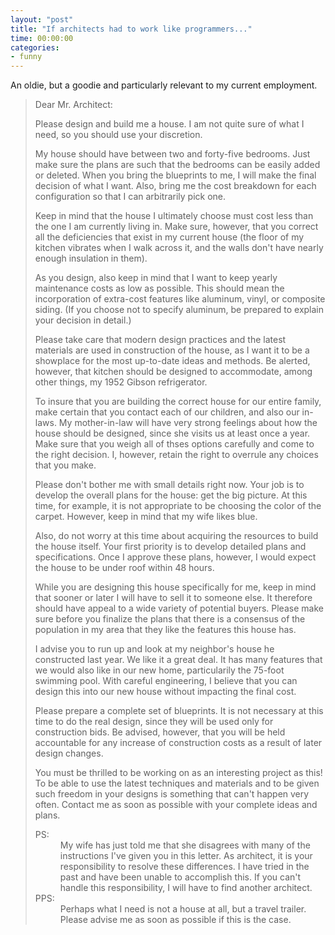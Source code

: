 ```yaml
---
layout: "post"
title: "If architects had to work like programmers..."
time: 00:00:00
categories:
- funny
---
```

An oldie, but a goodie and particularly relevant to my current employment.

<blockquote>Dear Mr. Architect:

Please design and build me a house. I am not quite sure of what I
need, so you should use your discretion.

My house should have between two and forty-five bedrooms. Just make
sure the plans are such that the bedrooms can be easily added or
deleted.  When you bring the blueprints to me, I will make the final
decision of what I want. Also, bring me the cost breakdown for each
configuration so that I can arbitrarily pick one.

Keep in mind that the house I ultimately choose must cost less than
the one I am currently living in. Make sure, however, that you correct
all the deficiencies that exist in my current house (the floor of my
kitchen vibrates when I walk across it, and the walls don't have
nearly enough insulation in them).

As you design, also keep in mind that I want to keep yearly
maintenance costs as low as possible. This should mean the
incorporation of extra-cost features like aluminum, vinyl, or
composite siding. (If you choose not to specify aluminum, be prepared
to explain your decision in detail.)

Please take care that modern design practices and the latest materials
are used in construction of the house, as I want it to be a showplace
for the most up-to-date ideas and methods. Be alerted, however, that
kitchen should be designed to accommodate, among other things, my 1952
Gibson refrigerator.

To insure that you are building the correct house for our entire
family, make certain that you contact each of our children, and also
our in-laws. My mother-in-law will have very strong feelings about how
the house should be designed, since she visits us at least once a
year. Make sure that you weigh all of thses options carefully and come
to the right decision. I, however, retain the right to overrule any
choices that you make.

Please don't bother me with small details right now. Your job is to
develop the overall plans for the house: get the big picture. At this
time, for example, it is not appropriate to be choosing the color of
the carpet.  However, keep in mind that my wife likes blue.

Also, do not worry at this time about acquiring the resources to build
the house itself. Your first priority is to develop detailed plans and
specifications. Once I approve these plans, however, I would expect
the house to be under roof within 48 hours.

While you are designing this house specifically for me, keep in mind
that sooner or later I will have to sell it to someone else. It
therefore should have appeal to a wide variety of potential
buyers. Please make sure before you finalize the plans that there is a
consensus of the population in my area that they like the features
this house has.

I advise you to run up and look at my neighbor's house he constructed
last year. We like it a great deal. It has many features that we would
also like in our new home, particularily the 75-foot swimming
pool. With careful engineering, I believe that you can design this
into our new house without impacting the final cost.

Please prepare a complete set of blueprints. It is not necessary at
this time to do the real design, since they will be used only for
construction bids. Be advised, however, that you will be held
accountable for any increase of construction costs as a result of
later design changes.

You must be thrilled to be working on as an interesting project as
this!  To be able to use the latest techniques and materials and to be
given such freedom in your designs is something that can't happen very
often. Contact me as soon as possible with your complete ideas and
plans.

<dl> <dt>PS: </dt><dd>My wife has just told me that she disagrees with many of the
instructions I've given you in this letter. As architect, it is your
responsibility to resolve these differences. I have tried in the past
and have been unable to accomplish this. If you can't handle this
responsibility, I will have to find another architect. </dd><dt>PPS: </dt><dd>Perhaps what I need is not a house at all, but a travel
trailer. Please advise me as soon as possible if this is the case. </dd></dl></blockquote>
